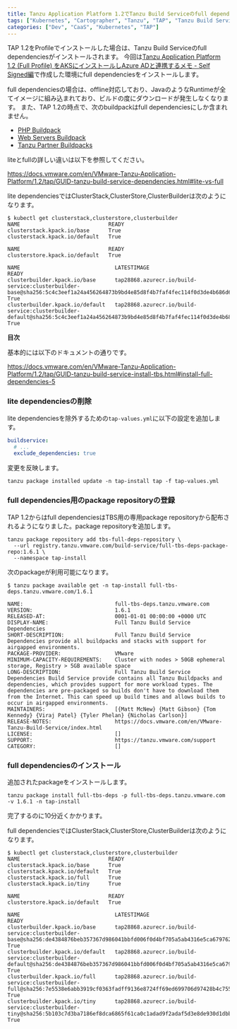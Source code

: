 ```yaml
---
title: Tanzu Application Platform 1.2でTanzu Build Serviceのfull dependenciesをインストールする
tags: ["Kubernetes", "Cartographer", "Tanzu", "TAP", "Tanzu Build Service"]
categories: ["Dev", "CaaS", "Kubernetes", "TAP"]
---
```


TAP 1.2をProfileでインストールした場合は、Tanzu Build Serviceのfull dependenciesがインストールされます。
今回は[Tanzu Application Platform 1.2 (Full Profile) をAKSにインストールしAzure ADと連携するメモ - Self Signed編](/entries/708)で作成した環境にfull dependenciesをインストールします。

full dependenciesの場合は、offline対応しており、JavaのようなRuntimeが全てイメージに組み込まれており、ビルドの度にダウンロードが発生しなくなります。
また、TAP 1.2の時点で、次のbuildpackはfull dependenciesにしか含まれません。

* [PHP Buildpack](https://docs.vmware.com/en/VMware-Tanzu-Buildpacks/services/tanzu-buildpacks/GUID-php-php-buildpack.html)
* [Web Servers Buildpack](https://docs.vmware.com/en/VMware-Tanzu-Buildpacks/services/tanzu-buildpacks/GUID-web-servers-web-servers-buildpack.html)
* [Tanzu Partner Buildpacks](https://docs.vmware.com/en/VMware-Tanzu-Buildpacks/services/tanzu-buildpacks/GUID-partner-integrations-partner-integration-buildpacks.html)

liteとfullの詳しい違いは以下を参照してください。

https://docs.vmware.com/en/VMware-Tanzu-Application-Platform/1.2/tap/GUID-tanzu-build-service-dependencies.html#lite-vs-full


lite dependenciesではClusterStack,ClusterStore,ClusterBuilderは次のようになります。

```
$ kubectl get clusterstack,clusterstore,clusterbuilder
NAME                            READY
clusterstack.kpack.io/base      True
clusterstack.kpack.io/default   True

NAME                            READY
clusterstore.kpack.io/default   True

NAME                              LATESTIMAGE                                                                                                                        READY
clusterbuilder.kpack.io/base      tap28868.azurecr.io/build-service:clusterbuilder-base@sha256:5c4c3eef1a24a456264873b9bd4e85d8f4b7faf4fec114f0d3de4b686d6a4fa6      True
clusterbuilder.kpack.io/default   tap28868.azurecr.io/build-service:clusterbuilder-default@sha256:5c4c3eef1a24a456264873b9bd4e85d8f4b7faf4fec114f0d3de4b686d6a4fa6   True
```

**目次**
<!-- toc -->

基本的には以下のドキュメントの通りです。

https://docs.vmware.com/en/VMware-Tanzu-Application-Platform/1.2/tap/GUID-tanzu-build-service-install-tbs.html#install-full-dependencies-5

### lite dependenciesの削除


lite dependenciesを除外するための`tap-values.yml`に以下の設定を追加します。

```yaml
buildservice:
  # ...
  exclude_dependencies: true
```

変更を反映します。

```
tanzu package installed update -n tap-install tap -f tap-values.yml 
```

### full dependencies用のpackage repositoryの登録

TAP 1.2からはfull dependenciesはTBS用の専用package repositoryから配布されるようになりました。package repositoryを追加します。

```
tanzu package repository add tbs-full-deps-repository \
  --url registry.tanzu.vmware.com/build-service/full-tbs-deps-package-repo:1.6.1 \
  --namespace tap-install
```

次のpackageが利用可能になります。

```
$ tanzu package available get -n tap-install full-tbs-deps.tanzu.vmware.com/1.6.1

NAME:                             full-tbs-deps.tanzu.vmware.com
VERSION:                          1.6.1
RELEASED-AT:                      0001-01-01 00:00:00 +0000 UTC
DISPLAY-NAME:                     Full Tanzu Build Service Dependencies
SHORT-DESCRIPTION:                Full Tanzu Build Service Dependencies provide all buildpacks and stacks with support for airgapped environments.
PACKAGE-PROVIDER:                 VMware
MINIMUM-CAPACITY-REQUIREMENTS:    Cluster with nodes > 50GB ephemeral storage, Registry > 5GB available space
LONG-DESCRIPTION:                 Full Tanzu Build Service Dependencies Build Service provide contains all Tanzu Buildpacks and dependencies, which provides support for more workload types. The dependencies are pre-packaged so builds don't have to download them from the Internet. This can speed up build times and allows builds to occur in airgapped environments.
MAINTAINERS:                      [{Matt McNew} {Matt Gibson} {Tom Kennedy} {Viraj Patel} {Tyler Phelan} {Nicholas Carlson}]
RELEASE-NOTES:                    https://docs.vmware.com/en/VMware-Tanzu-Build-Service/index.html
LICENSE:                          []
SUPPORT:                          https://tanzu.vmware.com/support
CATEGORY:                         []
```

### full dependenciesのインストール

追加されたpackageをインストールします。

```
tanzu package install full-tbs-deps -p full-tbs-deps.tanzu.vmware.com -v 1.6.1 -n tap-install
```

完了するのに10分近くかかります。


full dependenciesではClusterStack,ClusterStore,ClusterBuilderは次のようになります。

```
$ kubectl get clusterstack,clusterstore,clusterbuilder
NAME                            READY
clusterstack.kpack.io/base      True
clusterstack.kpack.io/default   True
clusterstack.kpack.io/full      True
clusterstack.kpack.io/tiny      True

NAME                            READY
clusterstore.kpack.io/default   True

NAME                              LATESTIMAGE                                                                                                                        READY
clusterbuilder.kpack.io/base      tap28868.azurecr.io/build-service:clusterbuilder-base@sha256:de4384876beb357367d986041bbfd006f0d4bf705a5ab4316e5ca67976230e76      True
clusterbuilder.kpack.io/default   tap28868.azurecr.io/build-service:clusterbuilder-default@sha256:de4384876beb357367d986041bbfd006f0d4bf705a5ab4316e5ca67976230e76   True
clusterbuilder.kpack.io/full      tap28868.azurecr.io/build-service:clusterbuilder-full@sha256:7e5538e6abb3919cf0363fadff9136e8724ff69ed699706d97428b4c755cc715      True
clusterbuilder.kpack.io/tiny      tap28868.azurecr.io/build-service:clusterbuilder-tiny@sha256:5b103c7d3ba7186ef8dca6865f61ca0c1adad9f2adaf5d3e8de930d1dbbb371d      True
```


